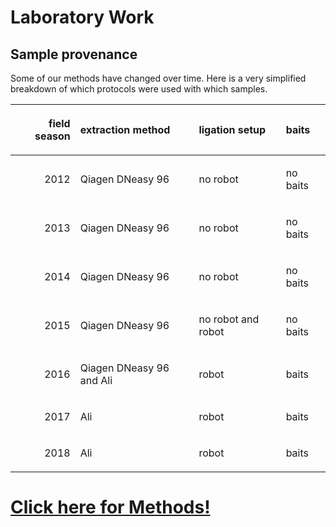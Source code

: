 Laboratory Work
================

## Sample provenance

Some of our methods have changed over time. Here is a very simplified
breakdown of which protocols were used with which samples.

<table class="table" style="margin-left: auto; margin-right: auto;">

<thead>

<tr>

<th style="text-align:right;">

field season

</th>

<th style="text-align:left;">

extraction method

</th>

<th style="text-align:left;">

ligation setup

</th>

<th style="text-align:left;">

baits

</th>

</tr>

</thead>

<tbody>

<tr>

<td style="text-align:right;">

2012

</td>

<td style="text-align:left;">

Qiagen DNeasy 96

</td>

<td style="text-align:left;">

no robot

</td>

<td style="text-align:left;">

no baits

</td>

</tr>

<tr>

<td style="text-align:right;">

2013

</td>

<td style="text-align:left;">

Qiagen DNeasy 96

</td>

<td style="text-align:left;">

no robot

</td>

<td style="text-align:left;">

no baits

</td>

</tr>

<tr>

<td style="text-align:right;">

2014

</td>

<td style="text-align:left;">

Qiagen DNeasy 96

</td>

<td style="text-align:left;">

no robot

</td>

<td style="text-align:left;">

no baits

</td>

</tr>

<tr>

<td style="text-align:right;">

2015

</td>

<td style="text-align:left;">

Qiagen DNeasy 96

</td>

<td style="text-align:left;">

no robot and robot

</td>

<td style="text-align:left;">

no baits

</td>

</tr>

<tr>

<td style="text-align:right;">

2016

</td>

<td style="text-align:left;">

Qiagen DNeasy 96 and Ali

</td>

<td style="text-align:left;">

robot

</td>

<td style="text-align:left;">

baits

</td>

</tr>

<tr>

<td style="text-align:right;">

2017

</td>

<td style="text-align:left;">

Ali

</td>

<td style="text-align:left;">

robot

</td>

<td style="text-align:left;">

baits

</td>

</tr>

<tr>

<td style="text-align:right;">

2018

</td>

<td style="text-align:left;">

Ali

</td>

<td style="text-align:left;">

robot

</td>

<td style="text-align:left;">

baits

</td>

</tr>

</tbody>

</table>

# [Click here for Methods\!](https://pinskylab.github.io/laboratory/protocols/index.html)
